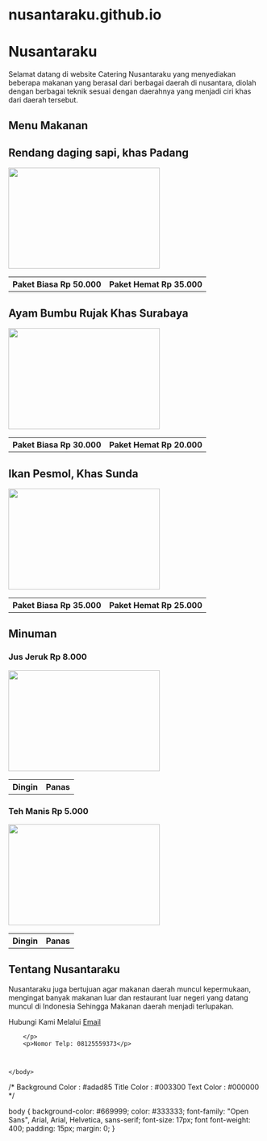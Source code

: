 # nusantaraku.github.io
<html>
    <head>
        <meta charset="UTF-8"/>
        <meta name="viewport" content="width=device-width, initial scale=1.0"/>
        <meta http-equiv="X-UA-Compatible" content="ie=edge"/>
        <title>Nusantaraku</title>
        <link href="nusantara.css" rel="stylesheet"/>
    </head>
    <body>
        <h1>Nusantaraku</h1>
        <p>Selamat datang di website Catering Nusantaraku yang menyediakan beberapa makanan yang berasal dari berbagai daerah di nusantara, diolah dengan berbagai teknik sesuai dengan daerahnya yang menjadi ciri khas dari daerah tersebut.</p>
        <h2>Menu Makanan</h2>
        <h2>Rendang daging sapi, khas Padang</h2>
        <img src="rendang.jpg" width=300 height=200
        <h2></h2>
        <table>
            <th>Paket Biasa Rp 50.000</th>
            <th>Paket Hemat Rp 35.000</th>
        </table>
        <h2>Ayam Bumbu Rujak Khas Surabaya</h2>
        <img src="ayam.jpg" width=300 height=200
        <h2></h2>
        <table>
            <th>Paket Biasa Rp 30.000</th>
            <th>Paket Hemat Rp 20.000</th>
        </table>
        <h2>Ikan Pesmol, Khas Sunda</h2>
        <img src="ikan.jpg" width=300 height=200
        <h2></h2>
        <table>
            <th>Paket Biasa Rp 35.000</th>
            <th>Paket Hemat Rp 25.000</th>
        </table>
        <h2>Minuman</h2>
        <h3>Jus Jeruk Rp 8.000</h3>
        <img src="jeruk.jpg" width=300 height=200
        <h2></h2>
        <table>
            <th>Dingin</th>
            <th>Panas</th>
        </table>
        <h3>Teh Manis Rp 5.000</h3>
        <img src="teh.jpg" width=300 height=200
        <h2></h2>
        <table>
            <th>Dingin</th>
            <th>Panas</th>
        </table>
        <h2>Tentang Nusantaraku</h2>
        <p>Nusantaraku juga bertujuan agar makanan daerah muncul kepermukaan, mengingat banyak makanan luar dan restaurant luar negeri yang datang muncul di Indonesia Sehingga Makanan daerah menjadi terlupakan.</p>
        <p>
            Hubungi Kami Melalui
            <a href="Nusantaraku@gmail.com">Email</a>
            
        </p>
        <p>Nomor Telp: 08125559373</p>
        


    </body>
</html>


/*
 Background Color : #adad85
 Title Color :      #003300
 Text Color :       #000000
*/

body {
    background-color: #669999;
    color: #333333;
    font-family: "Open Sans", Arial, Arial, Helvetica, sans-serif;
    font-size: 17px;
    font font-weight: 400;
    padding: 15px;
    margin: 0;
}
